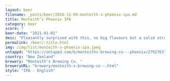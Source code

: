 ```yaml
---
layout: beer
filename: _posts/beer/2016-11-09-monteith-s-phoenix-ipa.md
title: Monteith’s Phoenix IPA
category: beer
score: 7
beer-date: "2021-01-01"
desc: "Pleasantly surprised with this, no big flavours but a solid strong bitterness that you would expect from an IPA"
permalink: /beer/:title.html
img: /img/list/monteith-s-phoenix-ipa.jpeg
untappd: "https://untappd.com/b/monteiths-brewing-co---phoenix/2792763"
country: "New Zealand"
brewery: "Monteith's Brewing Co. "
breweryURL: "brewery/monteith-s-brewing-co--.html"
style: "IPA - English"
---
```

